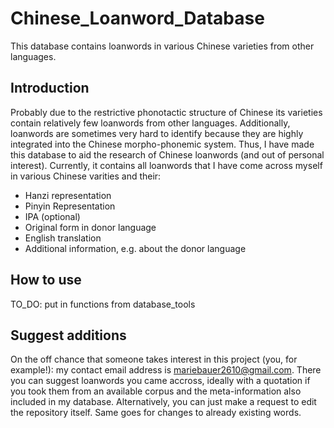 # Chinese_Loanword_Database

This database contains loanwords in various Chinese varieties from other languages.

## Introduction

Probably due to the restrictive phonotactic structure of Chinese its varieties contain
relatively few loanwords from other languages. Additionally, loanwords are sometimes
very hard to identify because they are highly integrated into the Chinese morpho-phonemic
system. Thus, I have made this database to aid the research of Chinese loanwords (and out of
personal interest). Currently, it contains all loanwords that I have come across myself
in various Chinese varities and their:
  - Hanzi representation
  - Pinyin Representation
  - IPA (optional)
  - Original form in donor language
  - English translation
  - Additional information, e.g. about the donor language

## How to use

TO_DO: put in functions from database_tools

## Suggest additions

On the off chance that someone takes interest in this project (you, for example!):
my contact email address is mariebauer2610@gmail.com. There you can suggest loanwords
you came accross, ideally with a quotation if you took them from an available corpus
and the meta-information also included in my database. Alternatively, you can just
make a request to edit the repository itself. Same goes for changes to already existing
words.
